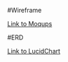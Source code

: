 #Wireframe

[Link to Moqups](https://app.moqups.com/gustavo.kemenyfy@gmail.com/wfpwr2gSXs/edit/page/ad64222d5)

#ERD

[Link to LucidChart](https://www.lucidchart.com/invitations/accept/8fd454ee-e4a6-4dc9-ae34-c841906eb26b)